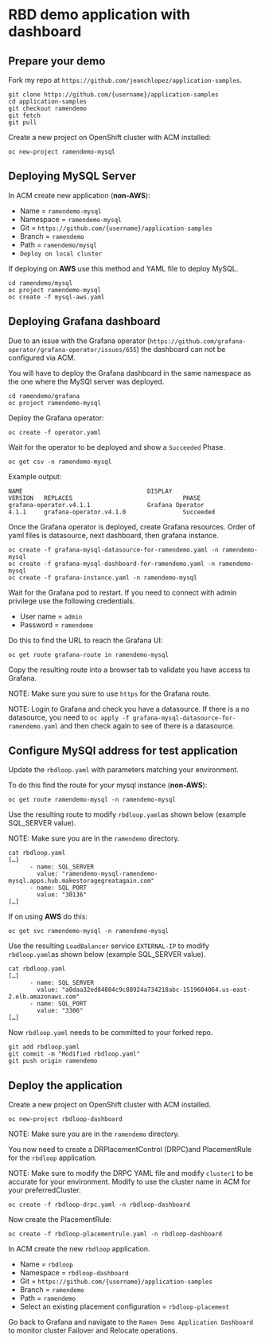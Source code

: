# RBD demo application with dashboard

## Prepare your demo
Fork my repo at `https://github.com/jeanchlopez/application-samples`.

```
git clone https://github.com/{username}/application-samples
cd application-samples
git checkout ramendemo
git fetch
git pull
```
Create a new project on OpenShift cluster with ACM installed:

```
oc new-project ramendemo-mysql
```

## Deploying MySQL Server

In ACM create new application (**non-AWS**):

- Name = `ramendemo-mysql`
- Namespace = `ramendemo-mysql`
- Git = `https://github.com/{username}/application-samples`
- Branch = `ramendemo`
- Path = `ramendemo/mysql`
- `Deploy on local cluster`

If deploying on **AWS** use this method and YAML file to deploy MySQL.

```
cd ramendemo/mysql
oc project ramendemo-mysql
oc create -f mysql-aws.yaml
```

## Deploying Grafana dashboard

Due to an issue with the Grafana operator (`https://github.com/grafana-operator/grafana-operator/issues/655`)
the dashboard can not be configured via ACM.

You will have to deploy the Grafana dashboard in the same namespace as the one where the MySQl server was deployed.
```
cd ramendemo/grafana
oc project ramendemo-mysql
```

Deploy the Grafana operator:

```
oc create -f operator.yaml
```

Wait for the operator to be deployed and show a `Succeeded` Phase.

```
oc get csv -n ramendemo-mysql
```

Example output:

```
NAME                                   DISPLAY                         VERSION   REPLACES                               PHASE
grafana-operator.v4.1.1                Grafana Operator                4.1.1     grafana-operator.v4.1.0                Succeeded
```

Once the Grafana operator is deployed, create Grafana resources. Order of yaml files is datasource, next dashboard, then grafana instance.

```
oc create -f grafana-mysql-datasource-for-ramendemo.yaml -n ramendemo-mysql
oc create -f grafana-mysql-dashboard-for-ramendemo.yaml -n ramendemo-mysql
oc create -f grafana-instance.yaml -n ramendemo-mysql
```

Wait for the Grafana pod to restart. If you need to connect with admin privilege use the following credentials.

- User name = `admin`
- Password = `ramendemo`

Do this to find the URL to reach the Grafana UI:

```
oc get route grafana-route in ramendemo-mysql
```

Copy the resulting route into a browser tab to validate you have access to Grafana.

NOTE:  Make sure you sure to use `https` for the Grafana route.

NOTE: Login to Grafana and check you have a datasource. If there is a no datasource, you need to `oc apply -f grafana-mysql-datasource-for-ramendemo.yaml` and then check again to see of there is a datasource.

## Configure MySQl address for test application

Update the `rbdloop.yaml` with parameters matching your environment.

To do this find the route for your mysql instance (**non-AWS**):

```
oc get route ramendemo-mysql -n ramendemo-mysql
```
Use the resulting route to modify `rbdloop.yaml`as shown below (example SQL_SERVER value).

NOTE: Make sure you are in the `ramendemo` directory.

```
cat rbdloop.yaml
[…]
      - name: SQL_SERVER
        value: "ramendemo-mysql-ramendemo-mysql.apps.hub.makestoragegreatagain.com"
      - name: SQL_PORT
        value: "30136"
[…]
```

If on using **AWS** do this:

```
oc get svc ramendemo-mysql -n ramendemo-mysql
```

Use the resulting `LoadBalancer` service `EXTERNAL-IP` to modify `rbdloop.yaml`as shown below (example SQL_SERVER value).

```
cat rbdloop.yaml
[…]
      - name: SQL_SERVER
        value: "a0daa32ed84804c9c88924a734218abc-1519604064.us-east-2.elb.amazonaws.com"
      - name: SQL_PORT
        value: "3306"
[…]
```

Now `rbdloop.yaml` needs to be committed to your forked repo.

```
git add rbdloop.yaml
git commit -m "Modified rbdloop.yaml"
git push origin ramendemo
```

## Deploy the application

Create a new project on OpenShift cluster with ACM installed.

```
oc new-project rbdloop-dashboard
```
NOTE: Make sure you are in the `ramendemo` directory.

You now need to create a DRPlacementControl (DRPC)and PlacementRule for the `rbdloop` application.

NOTE: Make sure to modify the DRPC YAML file and modify `cluster1` to be accurate for your environment. Modify to use the cluster name in ACM for your preferredCluster. 

```
oc create -f rbdloop-drpc.yaml -n rbdloop-dashboard
```

Now create the PlacementRule:

```
oc create -f rbdloop-placementrule.yaml -n rbdloop-dashboard
```

In ACM create the new `rbdloop` application.

- Name = `rbdloop`
- Namespace = `rbdloop-dashboard`
- Git = `https://github.com/{username}/application-samples`
- Branch = `ramendemo`
- Path = `ramendemo`
- Select an existing placement configuration = `rbdloop-placement`

Go back to Grafana and navigate to the `Ramen Demo Application Dashboard` to monitor cluster Failover and Relocate operations.
